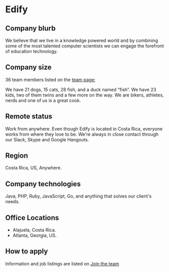 # Edify

## Company blurb
We believe that we live in a knowledge powered world and by combining some of the most talented computer scientists we can engage the forefront of education technology.

## Company size

36 team members listed on the [team page](http://www.edify.cr/ourteam);

We have 21 dogs, 15 cats, 28 fish, and a duck named “fish”. We have 23 kids, two of them twins and a few more on the way. We are bikers, athletes, nerds and one of us is a great cook.

## Remote status

Work from anywhere.
Even though Edify is located in Costa Rica, everyone works from where they love to be. We're always in close contact through our Slack, Skype and Google Hangouts.

## Region

Costa Rica, US, Anywhere.

## Company technologies

Java, PHP, Ruby, JavaScript, Go, and anything that solves our client's needs.

## Office Locations

- Alajuela, Costa Rica.
- Atlanta, Georgia, US.

## How to apply

Information and job listings are listed on [Join the team](http://www.edify.cr/joinus)
